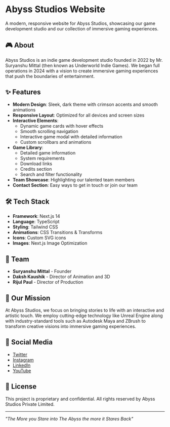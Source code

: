 # Abyss Studios Website

A modern, responsive website for Abyss Studios, showcasing our game development studio and our collection of immersive gaming experiences.

## 🎮 About

Abyss Studios is an indie game development studio founded in 2022 by Mr. Suryanshu Mittal (then known as Underworld Indie Games). We began full operations in 2024 with a vision to create immersive gaming experiences that push the boundaries of entertainment.

## ✨ Features

- **Modern Design**: Sleek, dark theme with crimson accents and smooth animations
- **Responsive Layout**: Optimized for all devices and screen sizes
- **Interactive Elements**: 
  - Dynamic game cards with hover effects
  - Smooth scrolling navigation
  - Interactive game modal with detailed information
  - Custom scrollbars and animations
- **Game Library**:
  - Detailed game information
  - System requirements
  - Download links
  - Credits section
  - Search and filter functionality
- **Team Showcase**: Highlighting our talented team members
- **Contact Section**: Easy ways to get in touch or join our team

## 🛠️ Tech Stack

- **Framework**: Next.js 14
- **Language**: TypeScript
- **Styling**: Tailwind CSS
- **Animations**: CSS Transitions & Transforms
- **Icons**: Custom SVG icons
- **Images**: Next.js Image Optimization

## 👥 Team

- **Suryanshu Mittal** - Founder
- **Daksh Kaushik** - Director of Animation and 3D
- **Rijul Paul** - Director of Production

## 🎯 Our Mission

At Abyss Studios, we focus on bringing stories to life with an interactive and artistic touch. We employ cutting-edge technology like Unreal Engine along with industry-standard tools such as Autodesk Maya and ZBrush to transform creative visions into immersive gaming experiences.

## 📱 Social Media

- [Twitter](https://twitter.com/AbyssStudios)
- [Instagram](https://www.instagram.com/abyss.studios)
- [LinkedIn](https://www.linkedin.com/company/abyss-studios)
- [YouTube](https://www.youtube.com/@AbyssStudios)

## 📄 License

This project is proprietary and confidential. All rights reserved by Abyss Studios Private Limited.

---

*"The More you Stare into The Abyss the more it Stares Back"*
